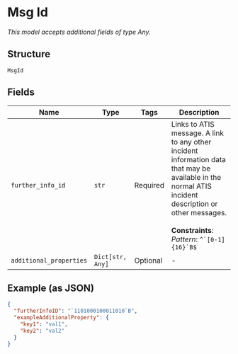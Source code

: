 
# Msg Id

*This model accepts additional fields of type Any.*

## Structure

`MsgId`

## Fields

| Name | Type | Tags | Description |
|  --- | --- | --- | --- |
| `further_info_id` | `str` | Required | Links to ATIS message. A link to any other incident information data that may be available in the normal ATIS incident description or other messages.<br><br>**Constraints**: *Pattern*: ``^`[0-1]{16}`B$`` |
| `additional_properties` | `Dict[str, Any]` | Optional | - |

## Example (as JSON)

```json
{
  "furtherInfoID": "`1101000100011010`B",
  "exampleAdditionalProperty": {
    "key1": "val1",
    "key2": "val2"
  }
}
```

